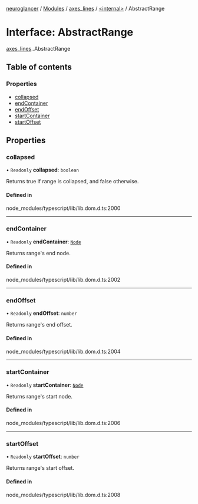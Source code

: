 [neuroglancer](../README.md) / [Modules](../modules.md) / [axes\_lines](../modules/axes_lines.md) / [<internal\>](../modules/axes_lines._internal_.md) / AbstractRange

# Interface: AbstractRange

[axes_lines](../modules/axes_lines.md).[<internal>](../modules/axes_lines._internal_.md).AbstractRange

## Table of contents

### Properties

- [collapsed](axes_lines._internal_.AbstractRange.md#collapsed)
- [endContainer](axes_lines._internal_.AbstractRange.md#endcontainer)
- [endOffset](axes_lines._internal_.AbstractRange.md#endoffset)
- [startContainer](axes_lines._internal_.AbstractRange.md#startcontainer)
- [startOffset](axes_lines._internal_.AbstractRange.md#startoffset)

## Properties

### collapsed

• `Readonly` **collapsed**: `boolean`

Returns true if range is collapsed, and false otherwise.

#### Defined in

node_modules/typescript/lib/lib.dom.d.ts:2000

___

### endContainer

• `Readonly` **endContainer**: [`Node`](../modules/axes_lines._internal_.md#node)

Returns range's end node.

#### Defined in

node_modules/typescript/lib/lib.dom.d.ts:2002

___

### endOffset

• `Readonly` **endOffset**: `number`

Returns range's end offset.

#### Defined in

node_modules/typescript/lib/lib.dom.d.ts:2004

___

### startContainer

• `Readonly` **startContainer**: [`Node`](../modules/axes_lines._internal_.md#node)

Returns range's start node.

#### Defined in

node_modules/typescript/lib/lib.dom.d.ts:2006

___

### startOffset

• `Readonly` **startOffset**: `number`

Returns range's start offset.

#### Defined in

node_modules/typescript/lib/lib.dom.d.ts:2008

